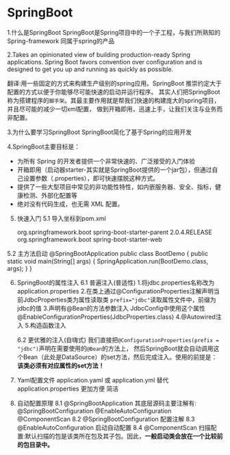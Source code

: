 # SpringBoot
1.什么是SpringBoot
  SpringBoot是Spring项目中的一个子工程，与我们所熟知的Spring-framework 同属于spring的产品

2.Takes an opinionated view of building production-ready Spring applications. 
  Spring Boot favors convention over configuration and is designed to get you up and running as quickly as possible.
  
  翻译:用一些固定的方式来构建生产级别的spring应用。SpringBoot 推崇约定大于配置的方式以便于你能够尽可能快速的启动并运行程序。
  其实人们把SpringBoot称为搭建程序的`脚手架`。其最主要作用就是帮我们快速的构建庞大的spring项目，并且尽可能的减少一切xml配置，
  做到开箱即用，迅速上手，让我们关注与业务而非配置。
  
3.为什么要学习SpringBoot
  SpringBoot简化了基于Spring的应用开发
  
4.SpringBoot主要目标是：
  - 为所有 Spring 的开发者提供一个非常快速的、广泛接受的入门体验
  - 开箱即用（启动器starter-其实就是SpringBoot提供的一个jar包），但通过自己设置参数（.properties），即可快速摆脱这种方式。
  - 提供了一些大型项目中常见的非功能性特性，如内嵌服务器、安全、指标，健康检测、外部化配置等
  - 绝对没有代码生成，也无需 XML 配置。
  
5. 快速入门
  5.1 导入坐标到pom.xml
    <!-- 先添加父工程坐标-->
    <parent>
        <groupId>org.springframework.boot</groupId>
        <artifactId>spring-boot-starter-parent</artifactId>
        <version>2.0.4.RELEASE</version>
    </parent>
    
    <dependencies>
        <!-- 配置启动器-->
        <dependency>
            <groupId>org.springframework.boot</groupId>
            <artifactId>spring-boot-starter-web</artifactId>
        </dependency>
    </dependencies>
  5.2 主方法启动
    @SpringBootApplication
    public class BootDemo {
      public static void main(String[] args) {
        SpringApplication.run(BootDemo.class, args);
       }
    }

6. SpringBoot的属性注入
	6.1 普遍注入(普适性)
	1.将jdbc.properties名称改为application.properties
	2.在类上通过@ConfigurationProperties注解声明当前JdbcProperties类为属性读取类
		`prefix="jdbc"`读取属性文件中，前缀为jdbc的值
	3.声明有@Bean的方法参数注入 JdbcConfig中使用这个属性 @EnableConfigurationProperties(JdbcProperties.class)
	4.@Autowired注入
	5.构造函数注入

	6.2 更优雅的注入(自嗨式)
	我们直接把`@ConfigurationProperties(prefix = "jdbc")`声明在需要使用的`@Bean`的方法上，
	然后SpringBoot就会自动调用这个Bean（此处是DataSource）的set方法，然后完成注入。使用的前提是：**该类必须有对应属性的set方法！**

7. Yaml配置文件
	application.yaml 或 application.yml 替代 application.properties
	更加方便 简洁

8. 自动配置原理
	8.1 @SpringBootApplication
		其底层源码主要注解有:
			@SpringBootConfiguration
			@EnableAutoConfiguration
			@ComponentScan
	8.2 @SpringBootConfiguration
		配置注解
	8.3 @EnableAutoConfiguration
		启动自动配置
	8.4 @ComponentScan
		扫描配置:默认扫描的包是该类所在包及其子包。因此，**一般启动类会放在一个比较前的包目录中。**

	





